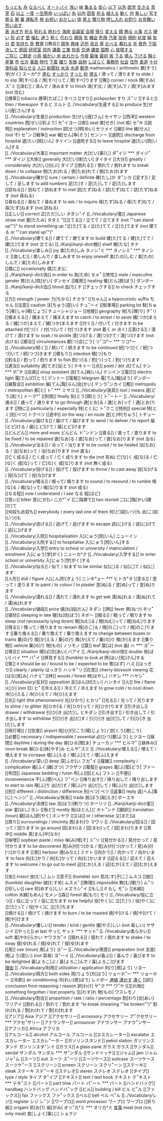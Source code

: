 
[ちっとも](../Vocabulary/ちっとも.md)
[舟](../Vocabulary/舟.md)
[なるべく](../Vocabulary/なるべく.md)
[オートバイ](../Vocabulary/オートバイ.md)
[浅い](../Vocabulary/浅い.md)
[味](../Vocabulary/味.md)
[集まる](../Vocabulary/集まる.md)
[安心](../Vocabulary/安心.md)
[以下](../Vocabulary/以下.md)
[以外](../Vocabulary/以外.md)
[医学](../Vocabulary/医学.md)
[生きる](../Vocabulary/生きる.md)
[意見](../Vocabulary/意見.md)
[石](../Vocabulary/石.md)
[以上](../Vocabulary/以上.md)
[一度](../Vocabulary/一度.md)
[一生懸命](../Vocabulary/一生懸命.md)
[いっぱい](../Vocabulary/いっぱい.md)
[糸](../Vocabulary/糸.md)
[以内](../Vocabulary/以内.md)
[田舎](../Vocabulary/田舎.md)
[祈る](../Vocabulary/祈る.md)
[植える](../Vocabulary/植える.md)
[動く](../Vocabulary/動く.md)
[内](../Vocabulary/内.md)
[美しい](../Vocabulary/美しい.md)
[写す](../Vocabulary/写す.md) 
[移る](../Vocabulary/移る.md)
[腕](../Vocabulary/腕.md)
[裏](../Vocabulary/裏.md)
[運転手](../Vocabulary/運転手.md)
[枝](../Vocabulary/枝.md)
[お祝い](../Vocabulary/お祝い.md)
[おかしい](../Vocabulary/おかしい.md)
[億](../Vocabulary/億.md)
[屋上](../Vocabulary/屋上.md)
[贈り物](../Vocabulary/贈り物.md)
[押し入れ](押し入れ)
[お釣り](../Vocabulary/お釣り.md)
[お見舞い](../Vocabulary/お見舞い.md)
[思い出す](../Vocabulary/思い出す.md)	
[表](../Vocabulary/表.md)
[泳ぎ方](../Vocabulary/泳ぎ方.md)
[折る](../Vocabulary/折る.md)
[折れる](../Vocabulary/折れる.md)
[終わり](../Vocabulary/終わり.md)
[海岸](../Vocabulary/海岸.md)
[会議室](../Vocabulary/会議室.md)
[会場](../Vocabulary/会場.md)
[帰り](../Vocabulary/帰り.md)
[変える](../Vocabulary/変える.md)
[鏡](../Vocabulary/鏡.md)
[飾る](../Vocabulary/飾る.md)
[火事](../Vocabulary/火事.md)
[ガス](ガス)
[硬い](../Vocabulary/硬い.md)
[形](../Vocabulary/形.md)
[必ず](../Vocabulary/必ず.md)
[壁](../Vocabulary/壁.md)
[噛む](../Vocabulary/噛む.md)
[通う](../Vocabulary/通う.md)
[乾く](../Vocabulary/乾く.md)
[代わり](../Vocabulary/代わり.md)
[関係](../Vocabulary/関係.md)
[気](../Vocabulary/気.md)
[機会](../Vocabulary/機会.md)
[危険](../Vocabulary/危険.md)
[汽車](../Vocabulary/汽車.md)
[技術](../Vocabulary/技術.md)
[規則](../Vocabulary/規則.md)
[屹度](../Vocabulary/屹度.md)
[絹](../Vocabulary/絹.md)
[気分](../Vocabulary/気分.md)
[君](../Vocabulary/君.md)
[気持ち](../Vocabulary/気持ち.md)
[急](../Vocabulary/急.md)
[教育](../Vocabulary/教育.md)
[[教会]]
[競争](../Vocabulary/競争.md)
[興味](../Vocabulary/興味.md)
[近所](../Vocabulary/近所.md)
[具合](../Vocabulary/具合.md)
[草](../Vocabulary/草.md)
[比べる](../Vocabulary/比べる.md)
[暮れる](../Vocabulary/暮れる.md) 
[毛](../Vocabulary/毛.md)
[景色](../Vocabulary/景色.md)
[下宿](../Vocabulary/下宿.md)
[決して](../Vocabulary/決して.md)
[原因](../Vocabulary/原因.md)
[研究室](../Vocabulary/研究室.md)
[郊外](../Vocabulary/郊外.md)
[講義](../Vocabulary/講義.md)
[工業](../Vocabulary/工業.md)
[校長](../Vocabulary/校長.md)
[交通](../Vocabulary/交通.md)
[講堂](../Vocabulary/講堂.md)
[国際](../Vocabulary/国際.md)
[心](../Vocabulary/心.md)
[故障する](../Vocabulary/故障する.md)	
[ご存じ](../Vocabulary/ご存じ.md)
[ご馳走](../Vocabulary/ご馳走.md)
[小鳥](../Vocabulary/小鳥.md)
[細かい](../Vocabulary/細かい.md)
[米](../Vocabulary/米.md)
[此れから](../Vocabulary/此れから.md)
[今夜](../Vocabulary/今夜.md)
[最後](../Vocabulary/最後.md)
[最初](../Vocabulary/最初.md)
[坂](../Vocabulary/坂.md)
[下る](../Vocabulary/下る.md)
[盛ん](../Vocabulary/盛ん.md)
[下げる](../Vocabulary/下げる.md)
[騒ぐ](../Vocabulary/騒ぐ.md)	
[産業](../Vocabulary/産業.md)
[市](../Vocabulary/市.md)
[仕方](../Vocabulary/仕方.md)
[事故](../Vocabulary/事故.md)
[時代](../Vocabulary/時代.md)
[下着](../Vocabulary/下着.md)
[確り](../Vocabulary/確り.md)
[失敗](../Vocabulary/失敗.md)
[品物](../Vocabulary/品物.md)
[しばらく](../しばらく.md)
[事務所](../Vocabulary/事務所.md)
[社会](../Vocabulary/社会.md)
[住所](../Vocabulary/住所.md)
[柔道](../Vocabulary/柔道.md)
[十分](../Vocabulary/十分.md)
[食料品](../Vocabulary/食料品.md)
[知らせる](../Vocabulary/知らせる.md)
[人口](../Vocabulary/人口.md)
[新聞社](../Vocabulary/新聞社.md)
[水泳](../Vocabulary/水泳.md)
[水道](../Vocabulary/水道.md)
[数学](../Vocabulary/数学.md)	mathematics / arithmetic	数[すう]学[がく]	スーカ°ク
[進む](../Vocabulary/進む.md)
[すっかり](../Vocabulary/すっかり.md)
[すっと](../Vocabulary/すっと.md)	
[砂](../Vocabulary/砂.md)
[滑る](../Vocabulary/滑る.md) / 滑って / 滑ります	to slide / to slip	滑[すべ]る / 滑[すべ]って / 滑[すべ]ります	
[[隅]]	corner / nook	隅[すみ]	スꜜミ
[[済む]] / 済んで / 済みます	to finish	済[す]む / 済[す]んで / 済[す]みます (not 住む)	
[[煙草]]	tobacco	煙草[たばこ]	タバコ
[[すり]]	pickpocket	すり	スꜜリ
[[すると]]	then / thereupon	すると	スルト
[[../Vocabulary/生産する]]	to produce	生[せい]産[さん]する	
[[../Vocabulary/生産]]	production	生[せい]産[さん]	セイサン
[[西洋]]	western countries	西[せい]洋[よう]	セꜜイヨー
[[席]]	seat	席[せき] (not 咳)	セꜜキ
[[説明]]	explanation / instruction	説[せつ]明[めい]	セツメイ
[[線]]	line	線[せん] (not 千)	セꜜン
[[戦争]]	war	戦[せん]争[そう]	センソー
[[退院]]	discharge from hospital	退[たい]院[いん]	タイイン
[[退院する]]	to leave hospital	退[たい]院[いん]する	
[[../Vocabulary/大事]]	important matter	大[だい]事[じ]	ダꜜイジ  ***  ダイジꜜ  ***  ダイジ
[[大体]]	generally	大[だい]体[たい]	ダイタイ
[[大分]]	greatly / considerably	大[だい]分[ぶ]	ダイブ
[[倒れる]] / 倒れて / 倒れます	to break down / to collapse	倒[たお]れる / 倒[たお]れて / 倒[たお]れます	
[[../Vocabulary/確か]]	sure / certain / definite	確[たし]か	タꜜシカ
[[足す]] / 足して / 足します	to add numbers	足[た]す / 足[た]して / 足[た]します	
[[訪ねる]] / 訪ねて / 訪ねます	to visit	訪[たず]ねる / 訪[たず]ねて / 訪[たず]ねます (not 尋ねる)	
[[尋ねる]] / 尋ねて / 尋ねます	to ask / to inquire	尋[たず]ねる / 尋[たず]ねて / 尋[たず]ねます (not 訪ねる)	
[[正しい]]	correct	正[ただ]しい	タダシꜜイ
[[../Vocabulary/畳]]	Japanese straw mat	畳[たたみ]	タタミ
"[[立てる]] / 立てて / 立てます (not ""can stand up"")"	to stand something up	"立[た]てる / 立[た]てて / 立[た]てます (not 建てる or ""can stand up"")"	
[[../Vocabulary/建てる]] / 建てて / 建てます	to build	建[た]てる / 建[た]てて / 建[た]てます (not 立てる)	
[[../Kanji/kanji-dict/棚]]	shelf	棚[たな]	タナ
[[../Vocabulary/楽しみ]]	joy	楽[たの]しみ	タノシꜜミ  ***  タノシミꜜ  ***  タノシミ
[[楽しむ]] / 楽しんで / 楽しみます	to enjoy oneself	楽[たの]しむ / 楽[たの]しんで / 楽[たの]しみます	
[[偶に]]	occasionally	偶[たま]に	
[[../Kanji/kanji-dict/為]]	in order to	為[ため]	タメꜜ
[[男性]]	male / masculine gender	男[だん]性[せい]	ダンセイ
[[暖房]]	heating	暖[だん]房[ぼう]	ダンボー
[[../Kanji/kanji-dict/血]]	blood	血[ち]	チ
[[チェックする]]	to check	チェックする	
[[力]]	strength / power	力[ちから]	チカラꜜ
[[ちゃん]]	a hypocoristic suffix	ちゃん	
[[注意]]	caution	注[ちゅう]意[い]	チュꜜーイ
[[駐車場]]	parking lot	駐[ちゅう]車[しゃ]場[じょう]	チューシャジョー
[[地理]]	geography	地[ち]理[り]	チꜜリ
[[捕まえる]] / 捕まえて / 捕まえます	to catch / to arrest / to seize	捕[つか]まえる / 捕[つか]まえて / 捕[つか]まえます	
[[付く]] / 付いて / 付きます	to be attached	付[つ]く / 付[つ]いて / 付[つ]きます (not 着く or 点く)	
[[漬ける]] / 漬けて / 漬けます	to soak / to pickle	漬[つ]ける / 漬[つ]けて / 漬[つ]けます (not 点ける)	
[[都合]]	circumstances	都[つ]合[ごう]	ツꜜコ°ー  ***  ツコ°ー
[[../Vocabulary/続く]] / 続いて / 続きます	to be continued	続[つづ]く / 続[つづ]いて / 続[つづ]きます	
[[積もり]]	intention	積[つ]もり	
[[釣る]] / 釣って / 釣ります	to fish	釣[つ]る / 釣[つ]って / 釣[つ]ります	
[[適当]]	suitability	適[てき]当[とう]	テキトー
[[点]]	point / dot	点[てん]	テン  ***  ポꜜチ
[[店員]]	shop assistant	店[てん]員[いん]	テンイン
[[電灯]]	electric light	電[でん]灯[とう]	デントー
[[電報]]	telegram	電[でん]報[ぽう]	デンポー
[[展覧会]]	exhibition	展[てん]覧[らん]会[かい]	テンラꜜンカイ
[[都]]	metropolis / metropolitan	都[と]	トꜜ  ***  ミヤコ
[[../Vocabulary/道具]]	tool / means	道[どう]具[ぐ]	ドーク°ꜜ
[[到頭]]	finally	到[とう]頭[とう]	トꜜートー
[[../Vocabulary/通る]] / 通って / 通ります	to go through	通[とお]る / 通[とお]って / 通[とお]ります	
[[特に]]	particularly / especially	特[とく]に	トꜜクニ
[[特別]]	special	特[とく]別[べつ]	トクベツ
[[途中]]	on the way / en route	途[と]中[ちゅう]	トチュー
[[../Vocabulary/届ける]] / 届けて / 届けます	to send / to deliver / to report	届[とど]ける / 届[とど]けて / 届[とど]けます	
[[どんどん]]	more and more	どんどん	ドꜜンドン
[[直る]] / 直って / 直ります	to be fixed / to be repaired	直[なお]る / 直[なお]って / 直[なお]ります (not 治る)	
[[../Vocabulary/治る]] / 治って / 治ります	to be cured / to be healed	治[なお]る / 治[なお]って / 治[なお]ります (not 直る)	
[[亡く成る]] / 亡く成って / 亡く成ります	to die (not 死ぬ)	亡[な]く 成[な]る / 亡[な]く 成[な]って / 亡[な]く 成[な]ります (not 無く成る)	
[[../Vocabulary/投げる]] / 投げて / 投げます	to throw / to cast away	投[な]げる / 投[な]げて / 投[な]げます	
[[../Vocabulary/鳴る]] / 鳴って/ 鳴ります	to sound / to resound / to rumble	鳴[な]る / 鳴[な]って/ 鳴[な]ります (not 成る)	
[[なる程]]	now I understand / I see	なる 程[ほど]	
[[苦い]]	bitter	苦[にが]い	ニカ°ꜜイ
[[二階建て]]	two storied	二[に]階[かい]建[だ]て	
[[何奴も此奴も]]	everybody / every last one of them	何[ど]奴[いつ]も 此[こ]奴[いつ]も	
[[../Vocabulary/逃げる]] / 逃げて / 逃げます	to escape	逃[に]げる / 逃[に]げて / 逃[に]げます	
[[../Vocabulary/入院]]	hospitalisation	入[にゅう]院[いん]	ニューイン
[[../Vocabulary/入院する]]	to hospitalise	入[にゅう]院[いん]する	
[[../Vocabulary/入学]]	entry to school or university / matriculation / enrolment	入[にゅう]学[がく]	ニューカ°ク
[[../Vocabulary/入学する]]	to enter school or university	入[にゅう]学[がく]する	
[[../Vocabulary/似る]] / 似て / 似ます	to be similar	似[に]る / 似[に]て / 似[に]ます	
[[人形]]	doll / figure	人[にん]形[ぎょう]	ニンキ°ョー  ***  ヒトカ°タ
[[塗る]] / 塗って / 塗ります	to paint / to colour / to plaster	塗[ぬ]る / 塗[ぬ]って / 塗[ぬ]ります	
[[../Vocabulary/濡れる]] / 濡れて / 濡れます	to get wet	濡[ぬ]れる / 濡[ぬ]れて / 濡[ぬ]れます	
[[../Vocabulary/値段]]	price	値[ね]段[だん]	ネダン
[[熱]]	fever	熱[ねつ]	ネツꜜ
[[寝坊]]	sleeping in late	寝[ね]坊[ぼう]	ネボー
[[眠る]] / 眠って / 眠ります	to sleep (not necessarily lying down)	眠[ねむ]る / 眠[ねむ]って / 眠[ねむ]ります	
[[残る]] / 残って / 残ります	to remain	残[のこ]る / 残[のこ]って / 残[のこ]ります	
[[乗り換える]] / 乗り換えて / 乗り換えます	to change between buses or trains	乗[の]り 換[か]える / 乗[の]り 換[か]えて / 乗[の]り 換[か]えます	
[[乗り物]]	vehicle	乗[の]り 物[もの]	ノリモノ
[[葉]]	leaf	葉[は] (not 歯)	ハ  ***  ヨꜜー
[[場合]]	situation	場[ば]合[あい]	バアイ
[[../Kanji/kanji-dict/倍]]	double	倍[ばい]	バイ  ***  バꜜイ
[[拝見する]]	(humble) to look at	拝[はい]見[けん]する	
[[筈]]	it should be so / bound to be / expected to be	筈[はず]	ハズ
[[はっきり]]	clearly / plainly	はっきり	ハッキꜜリ
[[花見]]	cherry-blossom viewing	花[はな]見[み]	ハナミꜜ
[[林]]	woods / forest	林[はやし]	ハヤシ  ***  ハヤシꜜ
[[../Vocabulary/反対]]	opposition	反[はん]対[たい]	ハンタイ
[[火]]	fire / flame	火[ひ] (not 日)	ヒꜜ
[[冷える]] / 冷えて / 冷えます	to grow cold / to cool down	冷[ひ]える / 冷[ひ]えて / 冷[ひ]えます	
[[光]]	light (the phenomenon)	光[ひかり]	ヒカリꜜ
[[光る]] / 光って / 光ります	to shine / to glitter	光[ひか]る / 光[ひか]って / 光[ひか]ります	
[[引き出し]]	drawer / withdrawal	引[ひ]き 出[だ]し	ヒキダシ
[[引き出す]] / 引き出して / 引き出します	to withdraw	引[ひ]き 出[だ]す / 引[ひ]き 出[だ]して / 引[ひ]き 出[だ]します	
[[飛行場]] / [[空港]]	airport	飛[ひ]行[こう]場[じょう] / 空[くう]港[こう]	
[[必要]]	necessary / indispensable / essential	必[ひつ]要[よう]	ヒツヨー
[[昼間]]	daytime / during the day	昼[ひる]間[ま]	チューカン  ***  ヒルマꜜ
[[昼休み]]	noon break	昼[ひる]休[やす]み	ヒルヤꜜスミ
[[../Vocabulary/増える]] / 増えて / 増えます	to increase	増[ふ]える / 増[ふ]えて / 増[ふ]えます	
[[../Vocabulary/深い]]	deep	深[ふか]い	フカꜜイ
[[複雑]]	complexity / complication	複[ふく]雑[ざつ]	フクザツ
[[葡萄]]	grapes	葡[ぶ]萄[どう]	ブドー
[[布団]]	Japanese bedding / futon	布[ふ]団[とん]	フトン
[[不便]]	inconvenience	不[ふ]便[べん]	フꜜベン
[[降り出す]] / 降り出して / 降り出します	to start to rain	降[ふ]り 出[だ]す / 降[ふ]り 出[だ]して / 降[ふ]り 出[だ]します	
[[別]]	different / distinction / difference	別[べつ]	ベツ
[[返事]]	reply	返[へん]事[じ]	ヘンジꜜ
[[../Vocabulary/貿易]]	trade	貿[ぼう]易[えき]	ボーエキ
[[../Vocabulary/法律]]	law	法[ほう]律[りつ]	ホーリツ
[[../Kanji/kanji-dict/星]]	star	星[ほし]	ホシ
[[殆ど]]	mostly	殆[ほとん]ど	ホトꜜンド
[[翻訳]]	translation (noun)	翻[ほん]訳[やく]	ホンヤク
[[又は]]	or / otherwise	又[また]は	
[[周り]]	surroundings / vincinity	周[まわ]り	マワリ
[[../Vocabulary/回る]] / 回って / 回ります	to go around	回[まわ]る / 回[まわ]って / 回[まわ]ります	
[[真中]]	middle	真[まん]中[なか]	
[[味噌]]	soybean paste / miso	味[み]噌[そ]	ミꜜソ
[[見付かる]] / 見付かって / 見付かります	to be discovered	見[み]付[つ]かる / 見[み]付[つ]かって / 見[み]付[つ]かります	
[[港]]	harbour	港[みなと]	ミナト
[[向かう]] / 向かって / 向かいます	to face	向[む]かう / 向[む]かって / 向[む]かいます	
[[迎える]] / 迎えて / 迎えます	to welcome / to go out to meet	迎[むか]える / 迎[むか]えて / 迎[むか]えます	
[[虫]]	insect	虫[むし]	ムシ
[[息子]]	(humble) son	息[むす]子[こ]	ムスコ
[[娘]]	(humble) daughter	娘[むすめ]	ムスメꜜ
[[無理]]	impossible	無[む]理[り]	ムꜜリ
[[珍しい]]	rare	珍[めずら]しい	メズラシꜜイ
[[もし]]	if	もし	モꜜシ
[[木綿]]	cotton	木綿[もめん]	モメン
[[森]]	forest	森[もり]	モリ
[[../Vocabulary/役に立つ]] / 役に立って / 役に立ちます	to be helpful	役[やく]に 立[た]つ / 役[やく]に 立[た]って / 役[やく]に 立[た]ちます	
[[焼ける]] / 焼けて / 焼けます	to burn / to be roasted	焼[や]ける / 焼[や]けて / 焼[や]けます	
[[../Vocabulary/優しい]]	tender / kind / gentle	優[やさ]しい (not 易しい)	ヤサシイ
[[やっと]]	at last	やっと	ヤット  ***  ヤットꜜ
[[../Vocabulary/柔らかい]]	soft	柔[やわ]らかい	ヤワラカꜜイ
[[揺れる]] / 揺れて / 揺れます	to shake / to sway	揺[ゆ]れる / 揺[ゆ]れて / 揺[ゆ]れます	
[[用]]	use (noun)	用[よう]	ヨꜜー
[[../Vocabulary/用意]]	preparation (not 支度)	用[よう]意[い] (not 容易)	ヨꜜーイ
[[../Vocabulary/喜ぶ]] / 喜んで / 喜びます	to be delighted	喜[よろこ]ぶ / 喜[よろこ]んで / 喜[よろこ]びます	
[理由](../Vocabulary/理由.md)
[[../Vocabulary/利用]]	utilization / application	利[り]用[よう]	リヨー
[[../Vocabulary/両方]]	both sides	両[りょう]方[ほう]	リョーホꜜー  ***  リョーホー
[[冷房]]	air conditioning	冷[れい]房[ぼう]	レイボー
[連絡](../Vocabulary/連絡.md)
[沸かす](../Vocabulary/沸かす.md)
[沸く](../Vocabulary/沸く.md)
[[訳]]	conclusion from reasoning / reason	訳[わけ]	ヤꜜク  ***  ワꜜケ
[[忘れ物]]	something forgotten / lost property	忘[わす]れ 物[もの]	ワスレモノ
[[../Vocabulary/割合]]	proportion / rate / ratio / percentage	割[わり]合[あい]	ワリアイ
[[割れる]] / 割れて / 割れます	"to break (meaning ""be broken"")"	割[わ]れる / 割[わ]れて / 割[わ]れます	
[[アジア]]	Asia	アジア	
[[アクセサリー]]	accessory	アクセサリー	アꜜクセサリー  ***  アクセꜜサリー
[[アナウンサー]]	announcer	アナウンサー	アナウꜜンサー
[[アフリカ]]	Africa	アフリカ	
[[アルコール]]	alcohol	アルコール	アルコール
[[エスカレーター]]	escalator	エスカレーター	エスカレꜜーター
[[ガソリンスタンド]]	petrol station	ガソリンスタンド	ガソリンスタꜜンド
[[ガラス]]	a glass pane	ガラス	ガラス
[[サンダル]]	sandal	サンダル	サンダル  ***  サꜜンダル
[[サンドイッチ]]
[[ジャム]]	jam	ジャム	ジャꜜム
[[スーツ]]	suit	スーツ	スꜜーツ
[[スーツケース]]	suitcase	スーツケース	スーツケꜜース
[[スクリーン]]	screen	スクリーン	スクリꜜーン
[[ステーキ]]	steak	ステーキ	ステꜜーキ
[[ステレオ]]	stereo	ステレオ	ステレオ
[[タイプ]]	type / style	タイプ	タꜜイプ
[[テキスト]]	text / text book	テキスト	テꜜキスト  ***  テキꜜスト
[[パート]]	part time	パート	パꜜート  ***  パート
[[ハンドバッグ]]	handbag	ハンドバッグ	ハンドバꜜッグ
[[ビル]]	building / bill	ビル	ビꜜル
[[ファックス]]	fax	ファックス	ファꜜックス
[[ベル]]	bell	ベル	ベꜜル
[[../Vocabulary/レジ]]	register	レジ	レꜜジ
[[ワープロ]]	word processor	ワープロ	ワープロ
[[折り紙]]	origami	折[お]り 紙[がみ]	オリꜜカ°ミ  ***  オリカ°ミ
[食事](../Vocabulary/食事.md)	meal (not rice, only meal)	食[しょく]事[じ]	ショクジ
